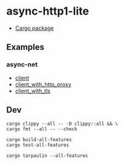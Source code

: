 # async-http1-lite

* [Cargo package](https://crates.io/crates/async-http1-lite)

## Examples

### async-net

* [client](demos/async-net/src/client.rs)
* [client_with_http_proxy](demos/async-net/src/client_with_http_proxy.rs)
* [client_with_tls](demos/async-net/src/client_with_tls.rs)

## Dev

```
cargo clippy --all -- -D clippy::all && \
cargo fmt --all -- --check
```

```
cargo build-all-features
cargo test-all-features
```

```
cargo tarpaulin --all-features
```
